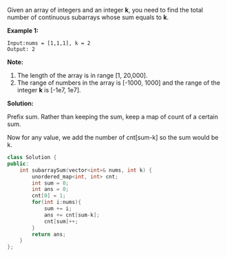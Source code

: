Given an array of integers and an integer **k**, you need to find the total number of continuous subarrays whose sum equals to **k**.

**Example 1:**

```
Input:nums = [1,1,1], k = 2
Output: 2
```



**Note:**

1. The length of the array is in range [1, 20,000].
2. The range of numbers in the array is [-1000, 1000] and the range of the integer **k** is [-1e7, 1e7].



**Solution:**

Prefix sum. Rather than keeping the sum, keep a map of count of a certain sum.

Now for any value, we add the number of cnt[sum-k] so the sum would be k.



```c++
class Solution {
public:
    int subarraySum(vector<int>& nums, int k) {
        unordered_map<int, int> cnt;
        int sum = 0;
        int ans = 0;
        cnt[0] = 1;
        for(int i:nums){
            sum += i;
            ans += cnt[sum-k];
            cnt[sum]++;
        }
        return ans;
    }
};
```

